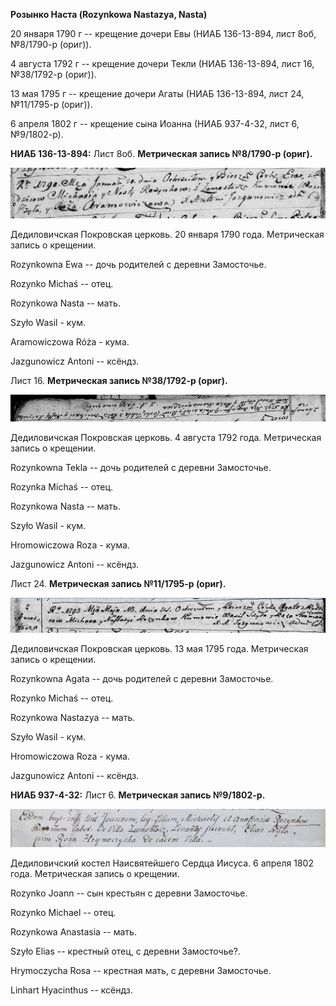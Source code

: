 **Розынко Наста (Rozynkowa Nastazya, Nasta)**

20 января 1790 г -- крещение дочери Евы (НИАБ 136-13-894, лист 8об,
№8/1790-р (ориг)).

4 августа 1792 г -- крещение дочери Текли (НИАБ 136-13-894, лист 16,
№38/1792-р (ориг)).

13 мая 1795 г -- крещение дочери Агаты (НИАБ 136-13-894, лист 24,
№11/1795-р (ориг)).

6 апреля 1802 г -- крещение сына Иоанна (НИАБ 937-4-32, лист 6,
№9/1802-р).

**НИАБ 136-13-894:** Лист 8об. **Метрическая запись №8/1790-р (ориг).**

![](./media/397bbcdd4fb0eb00d072e750e6a10d609408fcfc.png)

Дедиловичская Покровская церковь. 20 января 1790 года. Метрическая
запись о крещении.

Rozynkowna Ewa -- дочь родителей с деревни Замосточье.

Rozynko Michaś -- отец.

Rozynkowa Nasta -- мать.

Szyło Wasil - кум.

Aramowiczowa Róża - кума.

Jazgunowicz Antoni -- ксёндз.

Лист 16. **Метрическая запись №38/1792-р (ориг).**

![](./media/b500c0d4cbe8fdfe2142bb18563b1dbad4bff5e4.png)

Дедиловичская Покровская церковь. 4 августа 1792 года. Метрическая
запись о крещении.

Rozynkowna Tekla -- дочь родителей с деревни Замосточье.

Rozynka Michaś -- отец.

Rozynkowa Nasta -- мать.

Szyło Wasil - кум.

Hromowiczowa Roza - кума.

Jazgunowicz Antoni -- ксёндз.

Лист 24. **Метрическая запись №11/1795-р (ориг).**

![](./media/a9ab5967f82dec05f1970c10056bd2f1a00044a7.png)

Дедиловичская Покровская церковь. 13 мая 1795 года. Метрическая запись о
крещении.

Rozynkowna Agata -- дочь родителей с деревни Замосточье.

Rozynko Michaś -- отец.

Rozynkowa Nastazya -- мать.

Szyło Wasil - кум.

Hromowiczowa Roza - кума.

Jazgunowicz Antoni -- ксёндз.

**НИАБ 937-4-32:** Лист 6. **Метрическая запись №9/1802-р.**

![](./media/7e2950481c8cccbe8e676f33d30b23e3baa7b10d.png)

Дедиловичский костел Наисвятейшего Сердца Иисуса. 6 апреля 1802 года.
Метрическая запись о крещении.

Rozynko Joann -- сын крестьян с деревни Замосточье.

Rozynko Michael -- отец.

Rozynkowa Anastasia -- мать.

Szyło Elias -- крестный отец, с деревни Замосточье?.

Hrymoczycha Rosa -- крестная мать, с деревни Замосточье.

Linhart Hyacinthus -- ксёндз.
